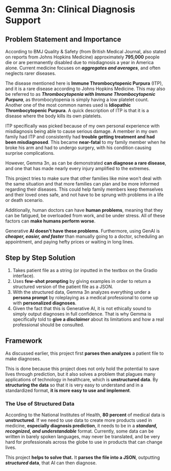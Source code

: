 # Gemma 3n: Clinical Diagnosis Support

## Problem Statement and Importance
According to BMJ Quality & Safety (from British Medical Journal, also stated on reports from Johns Hopkins Medicine) approximately ****795,000**** people die or are permanently disabled due to misdiagnosis a year in America alone. Current medicine focuses on *****aggregates and averages*****, and often neglects rarer diseases. 

The disease mentioned here is ****Immune Thrombocytopenic Purpura**** (ITP), and it is a rare disease according to Johns Hopkins Medicine. This may also be referred to as *****Thrombocytopenia with Immune Thrombocytopenic Purpura*****, as thrombocytopenia is simply having a low platelet count. Another one of the most common names used is ****Idiopathic Thrombocytopenic Purpura****. A quick description of ITP is that it is a disease where the body kills its own platelets.

ITP specifically was picked because of my own personal experience with misdiagnosis being able to cause serious damage. A member in my own family had ITP and consistently had ****trouble getting treatment and had been misdiagnosed****. This became ****near-fatal**** to my family member when he broke his arm and had to undergo surgery, with his condition causing surprise complications.

However, Gemma 3n, as can be demonstrated ****can diagnose a rare disease****, and one that has made nearly every injury amplified to the extremes. 

This project tries to make sure that other families like mine won't deal with the same situation and that more families can plan and be more informed regarding their diseases. This could help family members keep themselves and their loved ones safe, and not have to be sprung with problems in a life or death scenario.

Additionally, human doctors can have ****human problems****, meaning that they can be fatigued, be overloaded from work, and be under stress. All of these factors can ****make humans perform worse****.

Generative ****AI doesn't have these problems****. Furthermore, using GenAI is *****cheaper, easier, and faster***** than manually going to a doctor, scheduling an appointment, and paying hefty prices or waiting in long lines.

## Step by Step Solution
1. Takes patient file as a string (or inputted in the textbox on the Gradio interface).
2. Uses ****few-shot prompting**** by giving examples in order to return a structured version of the patient file as a JSON.
3. With the structured data, Gemma 3n analyzes everything under a ****persona prompt**** by roleplaying as a medical professional to come up with ****personalized diagnoses****.
4. Given the fact that this is Generative AI, it is not ethically sound to simply output diagnoses in full confidence. That is why Gemma is specifically told to ****give a *disclaimer***** about its limitations and how a real professional should be consulted.

## Framework
As discussed earlier, this project first ****parses then analyzes**** a patient file to make diagnoses.

This is done because this project does not only hold the potential to save lives through prediction, but it also solves a problem that plagues many applications of technology in healthcare, which is ****unstructured data****. By ****structuring the data**** so that it is very easy to understand and in a standardized format, ****it is more easy to use and implement****.

### The Use of Structured Data
According to the National Institutes of Health, ****80 percent**** of medical data is ****unstructured****. If we need to use data to create more products used in medicine, ****especially diagnosis prediction****, it needs to be in a *****standard, recognized, and understandable***** format. Currently, some data can be written in barely spoken languages, may never be translated, and be very hard for professionals across the globe to use in products that can change lives.

This project ****helps to solve that.**** It ****parses the file into a JSON****, outputting *****structured* data****, that AI can then diagnose.
